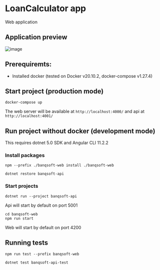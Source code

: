 # LoanCalculator app
Web application 

## Application preview
![image](https://user-images.githubusercontent.com/11985426/109799518-6d52bf00-7c1c-11eb-99c5-205ddae29ac2.png)


## Prerequiremts:
- Installed docker (tested on Docker v20.10.2, docker-compose v1.27.4)

## Start project (production mode)
```
docker-compose up
```
The web server will be available at `http://localhost:4000/` and api at `http://localhost:4001/`

## Run project without docker (development mode)
This requires dotnet 5.0 SDK and Angular CLI 11.2.2

### Install packages
```
npm --prefix ./banqsoft-web install ./banqsoft-web
```
```
dotnet restore banqsoft-api
```

### Start projects
```
dotnet run --project banqsoft-api
```
Api will start by default on port 5001
```
cd banqsoft-web
npm run start
```
Web will start by default on port 4200

## Running tests
```
npm run test --prefix banqsoft-web
```
```
dotnet test banqsoft-api-test
```
